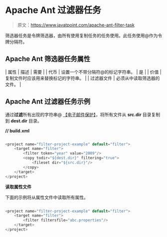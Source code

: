 # Apache Ant 过滤器任务

> 原文：<https://www.javatpoint.com/apache-ant-filter-task>

筛选器任务是令牌筛选器，由所有使用复制任务的任务使用。此任务使用@作为令牌分隔符。

## Apache Ant 筛选器任务属性

| 属性 | 描述 | 需要 |
| 代币 | 设置一个不带分隔符@的标记字符串。 | 是 |
| 价值 | 复制文件时应该用来替换标记的字符串。 |
| 过滤器文件 | 必须从中读取筛选器的文件。 |

## Apache Ant 过滤器任务示例

通过**过滤**所有出现的字符串@ [【电子邮件保护】](/cdn-cgi/l/email-protection)，将所有文件从 **src.dir** 目录复制到 **dest.dir** 目录。

**// build.xml**

```java

<project name="filter-project-example" default="filter">
	<target name="filter">
		<filter token="year" value="2009"/>
		<copy todir="${dest.dir}" filtering="true">
  			<fileset dir="${src.dir}"/>
		</copy>
	</target>
</project>

```

**读取属性文件**

下面的示例将从属性文件中读取所有属性。

```java

<project name="filter-project-example" default="filter">
	<target name="filter">
		<filter filtersfile="abc.properties"/>
	</target>
</project>

```